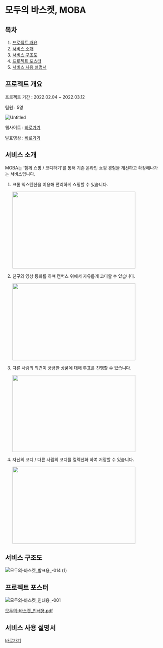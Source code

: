 # 모두의 바스켓, MOBA

## 목차

1.  [프로젝트 개요](#프로젝트-개요)
2.  [서비스 소개](#서비스-소개)
3.  [서비스 구조도](#서비스-구조도)
4.  [프로젝트 포스터](#프로젝트-포스터)
5.  [서비스 사용 설명서](#서비스-사용-설명서)


## 프로젝트 개요

프로젝트 기간 : 2022.02.04 ~ 2022.03.12

팀원 : 5명

![Untitled](https://user-images.githubusercontent.com/70636283/158506932-26f1e4aa-ce07-4e98-9092-2965cee73390.png)

웹사이트 : [바로가기](https://moba-shop.net)

발표영상 : [바로가기](https://www.youtube.com/watch?v=l02mPrpn0rc)


## 서비스 소개

MOBA는 ‘함께 쇼핑 / 코디하기'를 통해 기존 온라인 쇼핑 경험을 개선하고 확장해나가는 서비스입니다.


1. 크롬 익스텐션을 이용해 편리하게 쇼핑할 수 있습니다.
    <br>

    <img src = "https://user-images.githubusercontent.com/46275039/158514860-d92a01d9-bf08-4fb2-99ec-be6930b778a7.gif" width="400" height="250">

    
2. 친구와 영상 통화를 하며 캔버스 위에서 자유롭게 코디할 수 있습니다.
    <br> 
    
    <img src = "https://user-images.githubusercontent.com/92354996/158513632-af0f9dae-f13a-47fe-b1c3-4a109eb1f98a.gif" width="400" height="250">
    

3. 다른 사람의 의견이 궁금한 상품에 대해 투표를 진행할 수 있습니다.
    <br>
    
    <img src = "https://user-images.githubusercontent.com/46275039/158517272-9aa195c8-ac94-496e-a3fb-dfac908e7487.gif" width="400" height="250">

    
4. 자신의 코디 / 다른 사람의 코디를 컬렉션화 하여 저장할 수 있습니다.
    <br>
    
    <img src = "https://user-images.githubusercontent.com/76726411/158522047-081f3746-a963-41ec-ae6e-797b00a58dc2.gif" width="400" height="250">


## 서비스 구조도

![모두의-바스켓_발표용_-014 (1)](https://user-images.githubusercontent.com/70636283/158507753-5cc032ba-bae0-43a7-855b-127bb8cbc047.png)


## 프로젝트 포스터


![모두의-바스켓_인쇄용_-001](https://user-images.githubusercontent.com/70636283/158522770-c5c68c27-db3b-41a6-b459-30e23fd7e351.jpg)

[모두의-바스켓_인쇄용.pdf](https://github.com/bewisesh91/MOBA/files/8258564/-._.pdf)


## 서비스 사용 설명서

[바로가기](https://www.notion.so/MOBA-10735eb895714cea8f106abae2150996)



